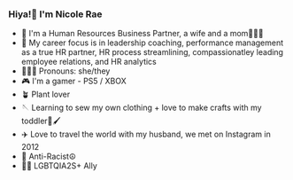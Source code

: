### Hiya!👋 I'm Nicole Rae

- 🤝 I'm a Human Resources Business Partner, a wife and a mom👨‍👩‍👧
- 💼 My career focus is in leadership coaching, performance management as a true HR partner, HR process streamlining, compassionatley leading employee relations, and HR analytics
- 👩🏻‍🦰 Pronouns: she/they
- 🎮 I'm a gamer - PS5 / XBOX 
- 🪴 Plant lover
- 🪡 Learning to sew my own clothing + love to make crafts with my toddler🎨🖌️
- ✈️ Love to travel the world with my husband, we met on Instagram in 2012
- 🖤 Anti-Racist☮️
- 🏳️‍🌈 LGBTQIA2S+ Ally

### 

<!--
**nicolerae/nicolerae** is a ✨ _special_ ✨ repository because its `README.md` (this file) appears on your GitHub profile.
- 🔭 I’m currently working on ...
- 💻 I’m currently looking to 
- 🌱 I’m currently learning Python
- 💬 Ask me about Career Coaching
- 📫 How to reach me: hello@nicoleraedrummond.com
- 😄 Pronouns: she/her
Here are some ideas to get you started:

- 🔭 I’m currently working on creating readme.md templates for my students
- 🌱 I’m currently learning Python
- 💬 Ask me about Career Coaching
- 📫 How to reach me: hello@nicoleraedrummond.com
- 😄 Pronouns: she/her
- ⚡ Fun fact: I met my partner on Instagram in 2012
-->
